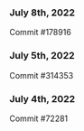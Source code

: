 ### July 8th, 2022

Commit #178916

### July 5th, 2022

Commit #314353


### July 4th, 2022

Commit #72281
